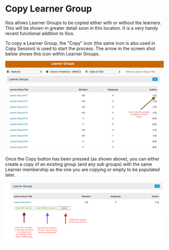 # Copy Learner Group

Ilios allows Learner Groups to be copied either with or without the learners. This will be shown in greater detail soon in this location. It is a very handy recent functional addition to Ilios.

To copy a Learner Group, the "Copy" icon \(the same icon is also used in Copy Session\) is used to start the process. The arrow in the screen shot below shows this icon within Learner Groups.

![](../.gitbook/assets/copy_lg_1.jpg)

Once the Copy button has been pressed \(as shown above\), you can either create a copy of an existing group \(and any sub groups\) with the same Learner membership as the one you are copying or empty to be populated later.

![](../.gitbook/assets/copy_lg_2.png)

